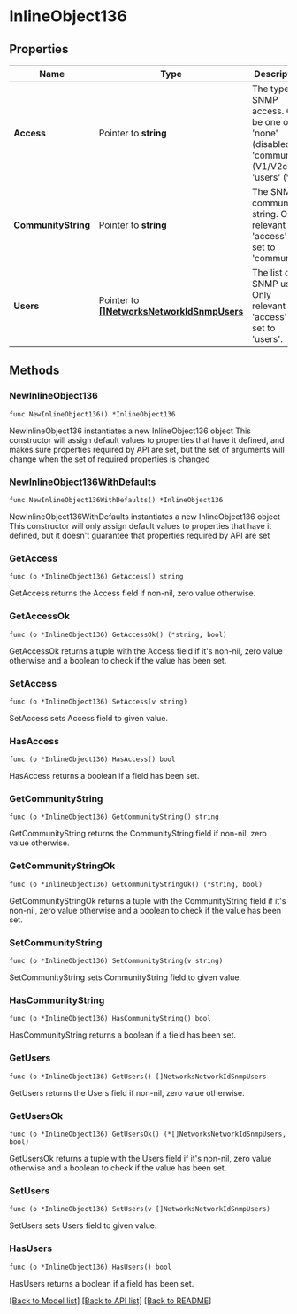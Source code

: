 # InlineObject136

## Properties

Name | Type | Description | Notes
------------ | ------------- | ------------- | -------------
**Access** | Pointer to **string** | The type of SNMP access. Can be one of &#39;none&#39; (disabled), &#39;community&#39; (V1/V2c), or &#39;users&#39; (V3). | [optional] 
**CommunityString** | Pointer to **string** | The SNMP community string. Only relevant if &#39;access&#39; is set to &#39;community&#39;. | [optional] 
**Users** | Pointer to [**[]NetworksNetworkIdSnmpUsers**](NetworksNetworkIdSnmpUsers.md) | The list of SNMP users. Only relevant if &#39;access&#39; is set to &#39;users&#39;. | [optional] 

## Methods

### NewInlineObject136

`func NewInlineObject136() *InlineObject136`

NewInlineObject136 instantiates a new InlineObject136 object
This constructor will assign default values to properties that have it defined,
and makes sure properties required by API are set, but the set of arguments
will change when the set of required properties is changed

### NewInlineObject136WithDefaults

`func NewInlineObject136WithDefaults() *InlineObject136`

NewInlineObject136WithDefaults instantiates a new InlineObject136 object
This constructor will only assign default values to properties that have it defined,
but it doesn't guarantee that properties required by API are set

### GetAccess

`func (o *InlineObject136) GetAccess() string`

GetAccess returns the Access field if non-nil, zero value otherwise.

### GetAccessOk

`func (o *InlineObject136) GetAccessOk() (*string, bool)`

GetAccessOk returns a tuple with the Access field if it's non-nil, zero value otherwise
and a boolean to check if the value has been set.

### SetAccess

`func (o *InlineObject136) SetAccess(v string)`

SetAccess sets Access field to given value.

### HasAccess

`func (o *InlineObject136) HasAccess() bool`

HasAccess returns a boolean if a field has been set.

### GetCommunityString

`func (o *InlineObject136) GetCommunityString() string`

GetCommunityString returns the CommunityString field if non-nil, zero value otherwise.

### GetCommunityStringOk

`func (o *InlineObject136) GetCommunityStringOk() (*string, bool)`

GetCommunityStringOk returns a tuple with the CommunityString field if it's non-nil, zero value otherwise
and a boolean to check if the value has been set.

### SetCommunityString

`func (o *InlineObject136) SetCommunityString(v string)`

SetCommunityString sets CommunityString field to given value.

### HasCommunityString

`func (o *InlineObject136) HasCommunityString() bool`

HasCommunityString returns a boolean if a field has been set.

### GetUsers

`func (o *InlineObject136) GetUsers() []NetworksNetworkIdSnmpUsers`

GetUsers returns the Users field if non-nil, zero value otherwise.

### GetUsersOk

`func (o *InlineObject136) GetUsersOk() (*[]NetworksNetworkIdSnmpUsers, bool)`

GetUsersOk returns a tuple with the Users field if it's non-nil, zero value otherwise
and a boolean to check if the value has been set.

### SetUsers

`func (o *InlineObject136) SetUsers(v []NetworksNetworkIdSnmpUsers)`

SetUsers sets Users field to given value.

### HasUsers

`func (o *InlineObject136) HasUsers() bool`

HasUsers returns a boolean if a field has been set.


[[Back to Model list]](../README.md#documentation-for-models) [[Back to API list]](../README.md#documentation-for-api-endpoints) [[Back to README]](../README.md)


